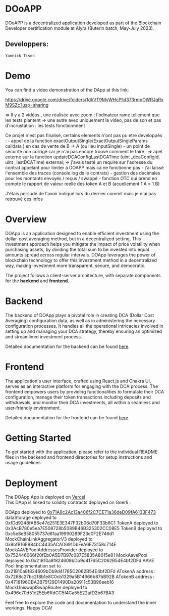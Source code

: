 # DOoAPP

DOoAPP is a decentralized application developed as part of the Blockchain Developer certification module at Alyra (Buterin batch, May-July 2023).

## Developpers:

    Yannick Tison

# Demo

You can find a video demonstration of the DApp at this link: 

https://drive.google.com/drive/folders/1dkVT9MyWHcPlld373rmoOWRJqRxM9SZc?usp=sharing

=> Il y a 2 vidéos , une réalisée avec zoom : l'odinateur rame tellement que les tests plantent 
=> une autre avec uniquement la video, pas de son et pas d'incrustation : les tests fonctionnnent


Ce projet n'est pas finalisé, certains elements n'ont pas pu etre developpés :
    - appel de la function exactOutputSingle(ExactOutputSingleParams calldata ) en cas de vente de B -> A (ou lieu inputSingle)
    - un point de sécurité non corrigé car je n'ai pas encore trouvé comment le faire : 
        => apel externe sur la function updateDCAConfigLastDCATime (uint _dcaConfigId, uint _lastDCATime) external;
        => j'avais testé un require sur l'adresse du contrat appelant pour limiter à DOAPP mais ca ne fonctionne pas
    - j'ai laissé l'ensemble des traces (console.log ds le contrats)
    - gestion des decimales pour les montants envoyés / reçus  / swappé
    - fonction OTC qui prend en compte le rapport de valeur reelle des token A et B (acuellement 1 A = 1 B)

J'étais persudé de l'avoir indiqué lors du dernier commit mais je n'ai pas retrouvé ces infos

# Overview

DOApp is an application designed to enable efficient investment using the dollar-cost averaging method, but in a decentralized setting. This investment approach helps you mitigate the impact of price volatility when purchasing assets, by dividing the total sum to be invested into equal amounts spread across regular intervals. DOApp leverages the power of blockchain technology to offer this investment method in a decentralized way, making investment more transparent, secure, and democratic.

The project follows a client-server architecture, with separate components for the **backend** and **frontend**.

# Backend

The backend of DOApp plays a pivotal role in creating DCA (Dollar Cost Averaging) configuration data, as well as in administering the necessary configuration processes. It handles all the operational intricacies involved in setting up and managing your DCA strategy, thereby ensuring an optimized and streamlined investment process.

Detailed documentation for the backend can be found [here](backend/README.md).

# Frontend

The application's user interface, crafted using React.js and Chakra UI, serves as an interactive platform for engaging with the DCA process. The frontend empowers users by providing functionalities to formulate their DCA configuration, manage their token transactions including deposits and withdrawals, and monitor their DCA investments, all within a seamless and user-friendly environment.

Detailed documentation for the frontend can be found [here](frontend/README.md).

# Getting Started

To get started with the application, please refer to the individual README files in the backend and frontend directories for setup instructions and usage guidelines.

# Deployment

The DOApp App is deployed on [Vercel](https://do-app.vercel.app/)  
This DApp is linked to solidity contracts deployed on Goerli :


DOApp deployed to [0x71A8c2Ac13a406f2C7CE71a36deD09fA6133F473](https://goerli.etherscan.io/address/0x71A8c2Ac13a406f2C7CE71a36deD09fA6133F473)
dataStorage deployed to 0xfDd9248fAB6e47d251E3E347F32b06d70F33b6C1
TokenA deployed to 0x3AcB780e5ea7E508728b5089B46B325302CC08E5
TokenB deployed to 0xc5e8eB58055737d61aa19990289F23e0F2E746d1
MockChainLinkAggregatorV3 deployed to 0x9bfB16E984bC4435ACAD691DbFeA6E73158c714E
MockAAVEPoolAddressesProvider deployed to 0x752446066f20fEb0A5D7B97c087E5835A8015e81
MockAavePool deployed to 0x21B10a8f824609bDb9d41765C2062B54E4bf2DFd
AAVE Pool Implementation set to 0x21B10a8f824609bDb9d41765C2062B54E4bf2DFd
ATokenA address :  0x7268c27bc2f8b1e8C0cb1329a5B14666b87bB92B
ATokenB address :  0x4718196CBA3B75f29D1490Da20911c53B96eeb16
MockUniswapISwapRouter deployed to 0x496e70d51c25Eb6ffdCC5f4Ca55E22afD2b67BA3



Feel free to explore the code and documentation to understand the inner workings. Happy DCA!
